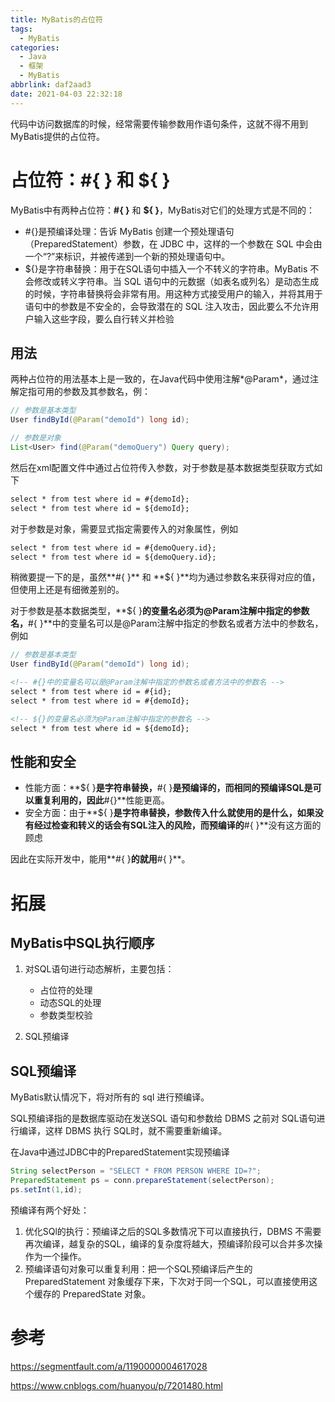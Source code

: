 ```yaml
---
title: MyBatis的占位符
tags:
  - MyBatis
categories:
  - Java
  - 框架
  - MyBatis
abbrlink: daf2aad3
date: 2021-04-03 22:32:18
---
```






代码中访问数据库的时候，经常需要传输参数用作语句条件，这就不得不用到MyBatis提供的占位符。



<!-- more -->



# 占位符：#{ } 和 ${ }

MyBatis中有两种占位符：**#{ }** 和 **${ }**，MyBatis对它们的处理方式是不同的：

* #{}是预编译处理：告诉 MyBatis 创建一个预处理语句（PreparedStatement）参数，在 JDBC 中，这样的一个参数在 SQL 中会由一个“?”来标识，并被传递到一个新的预处理语句中。
* ${}是字符串替换：用于在SQL语句中插入一个不转义的字符串。MyBatis 不会修改或转义字符串。当 SQL 语句中的元数据（如表名或列名）是动态生成的时候，字符串替换将会非常有用。用这种方式接受用户的输入，并将其用于语句中的参数是不安全的，会导致潜在的 SQL 注入攻击，因此要么不允许用户输入这些字段，要么自行转义并检验



## 用法

两种占位符的用法基本上是一致的，在Java代码中使用注解*@Param*，通过注解定指可用的参数及其参数名，例：

``` Java
// 参数是基本类型
User findById(@Param("demoId") long id);

// 参数是对象
List<User> find(@Param("demoQuery") Query query);
```

然后在xml配置文件中通过占位符传入参数，对于参数是基本数据类型获取方式如下

``` xml
select * from test where id = #{demoId};
select * from test where id = ${demoId};
```

对于参数是对象，需要显式指定需要传入的对象属性，例如

``` xml
select * from test where id = #{demoQuery.id};
select * from test where id = ${demoQuery.id};
```

稍微要提一下的是，虽然**#{ }** 和 **${ }**均为通过参数名来获得对应的值，但使用上还是有细微差别的。

对于参数是基本数据类型，**${ }**的变量名必须为@Param注解中指定的参数名，**#{ }**中的变量名可以是@Param注解中指定的参数名或者方法中的参数名，例如

``` java
// 参数是基本类型
User findById(@Param("demoId") long id);
```

``` xml
<!-- #{}中的变量名可以是@Param注解中指定的参数名或者方法中的参数名 -->
select * from test where id = #{id};
select * from test where id = #{demoId};

<!-- ${}的变量名必须为@Param注解中指定的参数名 -->
select * from test where id = ${demoId};
```



## 性能和安全

* 性能方面：**${ }**是字符串替换，**#{ }**是预编译的，而相同的预编译SQL是可以重复利用的，因此**#{}**性能更高。
* 安全方面：由于**${ }**是字符串替换，参数传入什么就使用的是什么，如果没有经过检查和转义的话会有SQL注入的风险，而预编译的**#{ }**没有这方面的顾虑

因此在实际开发中，能用**#{ }**的就用**#{ }**。



# 拓展



## MyBatis中SQL执行顺序

1. 对SQL语句进行动态解析，主要包括：
   * 占位符的处理
   * 动态SQL的处理
   * 参数类型校验

2. SQL预编译



## SQL预编译

MyBatis默认情况下，将对所有的 sql 进行预编译。

SQL预编译指的是数据库驱动在发送SQL 语句和参数给 DBMS 之前对 SQL语句进行编译，这样 DBMS 执行 SQL时，就不需要重新编译。

在Java中通过JDBC中的PreparedStatement实现预编译

``` java
String selectPerson = "SELECT * FROM PERSON WHERE ID=?";
PreparedStatement ps = conn.prepareStatement(selectPerson);
ps.setInt(1,id);
```

预编译有两个好处：

1. 优化SQl的执行：预编译之后的SQL多数情况下可以直接执行，DBMS 不需要再次编译，越复杂的SQL，编译的复杂度将越大，预编译阶段可以合并多次操作为一个操作。
2. 预编译语句对象可以重复利用：把一个SQL预编译后产生的 PreparedStatement 对象缓存下来，下次对于同一个SQL，可以直接使用这个缓存的 PreparedState 对象。



# 参考

https://segmentfault.com/a/1190000004617028

https://www.cnblogs.com/huanyou/p/7201480.html
